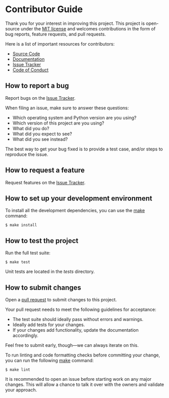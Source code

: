 # Contributor Guide

Thank you for your interest in improving this project.
This project is open-source under the [MIT license] and
welcomes contributions in the form of bug reports, feature requests, and pull requests.

Here is a list of important resources for contributors:

- [Source Code]
- [Documentation]
- [Issue Tracker]
- [Code of Conduct]

[MIT license]: https://opensource.org/licenses/MIT
[source code]: https://github.com/KennethEnevoldsen/retrigen
[documentation]: https://KennethEnevoldsen.github.io/retrigen/index.html
[issue tracker]: https://github.com/KennethEnevoldsen/retrigen/issues

## How to report a bug

Report bugs on the [Issue Tracker].

When filing an issue, make sure to answer these questions:

- Which operating system and Python version are you using?
- Which version of this project are you using?
- What did you do?
- What did you expect to see?
- What did you see instead?

The best way to get your bug fixed is to provide a test case,
and/or steps to reproduce the issue.

## How to request a feature

Request features on the [Issue Tracker].

## How to set up your development environment

To install all the development dependencies, you can use the [make] command:

```console
$ make install
```


## How to test the project

Run the full test suite:

```console
$ make test
```

Unit tests are located in the _tests_ directory.

## How to submit changes

Open a [pull request] to submit changes to this project.

Your pull request needs to meet the following guidelines for acceptance:

- The test suite should ideally pass without errors and warnings.
- Ideally add tests for your changes.
- If your changes add functionality, update the documentation accordingly.

Feel free to submit early, though—we can always iterate on this.

To run linting and code formatting checks before committing your change, you can run the following [make] command:

```console
$ make lint
```

It is recommended to open an issue before starting work on any major changes.
This will allow a chance to talk it over with the owners and validate your approach.

[pull request]: https://github.com/KennethEnevoldsen/retrigen/pulls
[make]: https://makefiletutorial.com

<!-- github-only -->

[code of conduct]: CODE_OF_CONDUCT.md